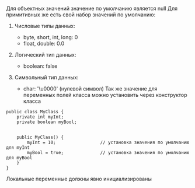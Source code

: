 Для объектных значений значение по умолчанию является null
Для примитивных же есть свой набор значений по умолчанию:
1. Числовые типы данных:
    
    - byte, short, int, long: 0
    - float, double: 0.0
2. Логический тип данных:
    
    - boolean: false
3. Символьный тип данных:
    
    - char: '\u0000' (нулевой символ)
Так же значение для переменных полей класса можно установить через конструктор класса
```
public class MyClass {
    private int myInt;
    private boolean myBool;


    public MyClass() {
        myInt = 10;                 // установка значения по умолчанию для myInt
        myBool = true;              // установка значения по умолчанию для myBool
    }
}
```
Локальные переменные должны явно инициализированы
